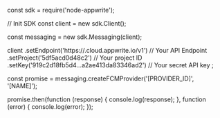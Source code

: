 const sdk = require('node-appwrite');

// Init SDK
const client = new sdk.Client();

const messaging = new sdk.Messaging(client);

client
    .setEndpoint('https://<REGION>.cloud.appwrite.io/v1') // Your API Endpoint
    .setProject('5df5acd0d48c2') // Your project ID
    .setKey('919c2d18fb5d4...a2ae413da83346ad2') // Your secret API key
;

const promise = messaging.createFCMProvider('[PROVIDER_ID]', '[NAME]');

promise.then(function (response) {
    console.log(response);
}, function (error) {
    console.log(error);
});
